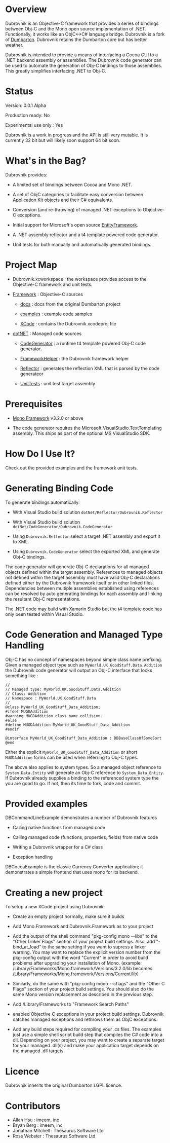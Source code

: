 Overview
========
Dubrovnik is an Objective-C framework that provides a series of bindings between Obj-C and the Mono open source implementation of .NET. Functionally, it works like an ObjC<->C# language bridge. Dubrovnik is a fork of [Dumbarton](https://github.com/mono/Dumbarton). Dubrovnik retains the Dumbarton core but has better weather.

Dubrovnik is intended to provide a means of interfacing a Cocoa GUI to a .NET backend assembly or assemblies. The Dubrovnik code generator can be used to automate the generation of Obj-C bindings to those assemblies. This greatly simplifies interfacing .NET to Obj-C.

Status
======


Version: 0.0.1 Alpha

Production ready: No

Experimental use only : Yes

Dubrovnik is a work in progress and the API is still very mutable. It is currently 32 bit but will likely soon support 64 bit soon.


What's in the Bag?
================

Dubrovnik provides:

- A limited set of bindings between Cocoa and Mono .NET.

- A set of ObjC categories to facilitate easy conversion between Application Kit objects and their C# equivalents. 

- Conversion (and re-throwing) of managed .NET exceptions to Objective-C exceptions.

- Initial support for Microsoft's open source [EntityFramework](http://msdn.microsoft.com/en-gb/data/ef.aspx).

- A .NET assembly reflector and a t4 template powered code generator.

- Unit tests for both manually and automatically generated bindings.

Project Map
================

* Dubrovnik.xcworkspace : the workspace provides access to the Objective-C framework and unit tests.

* [Framework](Framework) : Objective-C sources 

    * [docs](docs) : docs from the original Dumbarton project

    * [examples](examples) : example code samples

    * [XCode](Xcode) : contains the Dubrovnik.xcodeproj file

* [dotNET](dotNET) : Managed code sources

    * [CodeGenerator](CodeGenerator) : a runtime t4 template powered Obj-C code generator.

    * [FrameworkHelper](FrameworkHelper) : the Dubrovnik framework helper

    * [Reflector](Reflector) : generates the reflection XML that is parsed by the code generateor 

    * [UnitTests](UnitTests) : unit test target assembly




Prerequisites
=============
- [Mono Framework](http://www.mono-project.com/Downloads)  v3.2.0 or above

- The code generator requires the Microsoft.VisualStudio.TextTemplating assembly. This ships as part of the optional MS VisualStudio SDK.


How Do I Use It?
===============

Check out the provided examples and the framework unit tests.

Generating Binding Code
===============

To generate bindings automatically:

* With Visual Studio build solution `dotNet/Reflector/Dubrovnik.Reflector`

* With Visual Studio build solution `dotNet/CodeGenerator/Dubrovnik.CodeGenerator`

* Using `Dubrovnik.Reflector` select a target .NET assembly and export it to XML.

* Using `Dubrovnik.CodeGenerator` select the exported XML and generate Obj-C bindings.

The code generator will generate Obj-C declarations for all managed objects defined within the target assembly. References to managed objects not defined within the target assembly must have valid Obj-C declarations defined either by the Dubrovnik framework itself or in other linked files. Dependencies between multiple assemblies established using references can be resolved by auto generating bindings for each assembly and linking the resultant Obj-C representations.

The .NET code may build with Xamarin Studio but the t4 template code has only been tested within Visual Studio.

Code Generation and Managed Type Handling
==================

Obj-C has no concept of namespaces beyond simple class name prefixing. Given a managed object type such as `MyWorld.UK.GoodStuff.Data.Addition` the Dubrovnik code generator will output an Obj-C interface that looks something like :

	// 
	// Managed type: MyWorld.UK.GoodStuff.Data.Addition
	// Class: Addition
    // Namespace : MyWorld.UK.GoodStuff.Data
	//
    @class MyWorld_UK_GoodStuff_Data_Addition;
    #ifdef MUGDAddition
    #warning MUGDAddition class name collision.
    #else
    #define MUGDAddition MyWorld_UK_GoodStuff_Data_Addition
    #endif
	
	@interface MyWorld_UK_GoodStuff_Data_Addition : DBBaseClassOfSomeSort
	@end

Either the explicit `MyWorld_UK_GoodStuff_Data_Addition` or short `MUGDAddition` forms can be used when referring to Obj-C types.

The above also applies to system types. So a managed object reference to `System.Data.Entity` will generate an Obj-C reference to `System_Data_Entity`. If Dubrovnik already supplies a binding to the referenced system type the you are good to go. If not, then its time to fork, code and commit.  

Provided examples
=================

DBCommandLineExample demonstrates a number of Dubrovnik features

- Calling native functions from managed code

- Calling managed code (functions, properties, fields) from native code

- Writing a Dubrovnik wrapper for a C# class

- Exception handling
  
DBCocoaExample is the classic Currency Converter application; it demonstrates a simple frontend that uses mono for its backend.

Creating a new project
======================

To setup a new XCode project using Dubrovnik:

- Create an empty project normally, make sure it builds

- Add Mono.Framework and Dubrovnik.Framework as to your project

- Add the output of the shell command "pkg-config mono --libs" to the
  "Other Linker Flags" section of your project build settings.
  Also, add "-bind_at_load" to the same setting if you want to supress
  a linker warning. You may want to replace the explicit version number
  from the pkg-config output with the word "Current" in order to avoid
  build problems after upgrading your installation of Mono.
  (example: /Library/Frameworks/Mono.framework/Versions/3.2.0/lib
   becomes: /Library/Frameworks/Mono.framework/Versions/Current/lib)

- Similarly, do the same with "pkg-config mono --cflags" and the
  "Other C Flags" section of your project build settings. You should
  also do the same Mono version replacement as described in the previous
  step.

- Add /Library/Frameworks to "Framework Search Paths"

- enabled Objective C exceptions in your project build settings. Dubrovnik
  catches managed exceptions and rethrows them as ObjC exceptions.

- Add any build steps required for compiling your .cs files. The examples
  just use a simple shell script build step that compiles the C# code into
  a dll. Depending on your project, you may want to create a separate target
  for your managed .dll(s) and make your application target depends on the
  managed .dll targets.

Licence
=======

Dubrovnik inherits the original Dumbarton LGPL licence.

Contributors
============
* Allan Hsu : imeem, inc
* Bryan Berg : imeem, inc
* Jonathan Mitchell : Thesaurus Software Ltd
* Ross Webster : Thesaurus Software Ltd




